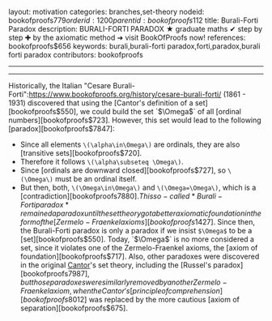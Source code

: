layout: motivation
categories: branches,set-theory
nodeid: bookofproofs$779
orderid: 1200
parentid: bookofproofs$112
title: Burali-Forti Paradox
description: BURALI-FORTI PARADOX ★ graduate maths ✔ step by step ✚ by the axiomatic method ➜ visit BookOfProofs now!
references: bookofproofs$656
keywords: burali,burali-forti paradox,forti,paradox,burali forti paradox
contributors: bookofproofs


---


---

Historically, the Italian "Cesare Burali-Forti":https://www.bookofproofs.org/history/cesare-burali-forti/ (1861 - 1931) discovered that using the  [Cantor's definition of a set][bookofproofs$550], we could build the set `$\Omega$` of all [ordinal numbers][bookofproofs$723]. However, this set would lead to the following [paradox][bookofproofs$7847]:

* Since all elements `\(\alpha\in\Omega\)` are ordinals, they are also [transitive sets][bookofproofs$720].
* Therefore it follows `\(\alpha\subseteq \Omega\)`. 
* Since [ordinals are downward closed][bookofproofs$727], so `\(\Omega\)` must be an ordinal itself. 
* But then, both, `\(\Omega\in\Omega\)` and `\(\Omega=\Omega\)`, which is a [contradiction][bookofproofs$7880].
This so-called *Burali-Forti paradox* remained a paradox until the set theory got a better axiomatic foundation in the form of the [Zermelo-Fraenkel axioms][bookofproofs$1427]. Since then, the Burali-Forti paradox is only a paradox if we insist `$\Omega$` to be a [set][bookofproofs$550]. Today, `$\Omega$` is no more considered a set, since it violates one of the Zermelo-Fraenkel axioms, the [axiom of foundation][bookofproofs$717].
Also, other paradoxes were discovered in the original <a href="https://mathshistory.st-andrews.ac.uk/Biographies/Cantor/">Cantor</a>'s set theory, including the [Russel's paradox][bookofproofs$7987], but those paradoxes were similarly removed by another Zermelo-Fraenkel axiom, when the Cantor's [principle of comprehension][bookofproofs$8012] was replaced by the more cautious [axiom of separation][bookofproofs$675].